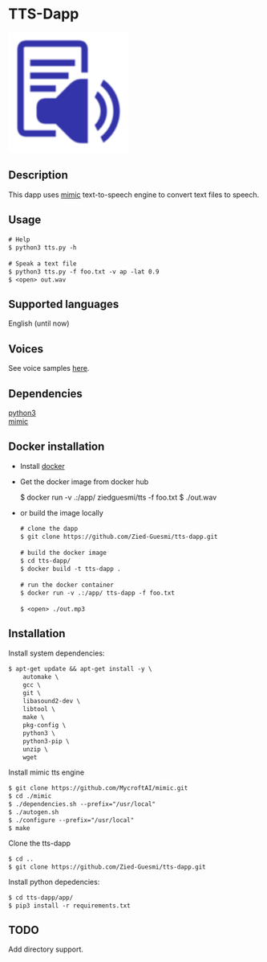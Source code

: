 # TTS-Dapp

![dapp logo](./logo.svg)


## Description
This dapp uses [mimic](https://github.com/MycroftAI/mimic) text-to-speech engine to convert text files to speech.  

## Usage
    # Help
    $ python3 tts.py -h

    # Speak a text file
    $ python3 tts.py -f foo.txt -v ap -lat 0.9
    $ <open> out.wav

## Supported languages
English (until now)

## Voices
See voice samples [here](https://github.com/Zied-Guesmi/tts-dapp.git).

## Dependencies
[python3](https://www.python.org/)  
[mimic](https://github.com/MycroftAI/mimic)  

## Docker installation
* Install [docker](https://docs.docker.com/install/)
* Get the docker image from docker hub

    $ docker run -v .:/app/ ziedguesmi/tts -f foo.txt
    $ <open> ./out.wav

* or build the image locally
    ```
    # clone the dapp
    $ git clone https://github.com/Zied-Guesmi/tts-dapp.git

    # build the docker image
    $ cd tts-dapp/
    $ docker build -t tts-dapp .

    # run the docker container
    $ docker run -v .:/app/ tts-dapp -f foo.txt

    $ <open> ./out.mp3
    ```

## Installation
Install system dependencies:

    $ apt-get update && apt-get install -y \
        automake \
        gcc \
        git \
        libasound2-dev \
        libtool \
        make \
        pkg-config \
        python3 \
        python3-pip \
        unzip \
        wget

Install mimic tts engine

    $ git clone https://github.com/MycroftAI/mimic.git
    $ cd ./mimic
    $ ./dependencies.sh --prefix="/usr/local"
    $ ./autogen.sh
    $ ./configure --prefix="/usr/local"
    $ make

Clone the tts-dapp

    $ cd ..
    $ git clone https://github.com/Zied-Guesmi/tts-dapp.git


Install python depedencies:

    $ cd tts-dapp/app/
    $ pip3 install -r requirements.txt


## TODO
Add directory support.